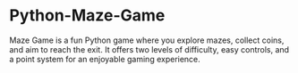 # Python-Maze-Game
Maze Game is a fun Python game where you explore mazes, collect coins, and aim to reach the exit. It offers two levels of difficulty, easy controls, and a point system for an enjoyable gaming experience.
